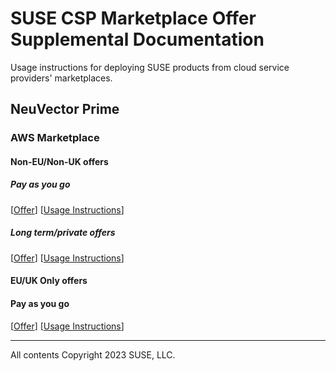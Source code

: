 # SUSE CSP Marketplace Offer Supplemental Documentation

Usage instructions for deploying SUSE products from cloud service providers' marketplaces.

## NeuVector Prime

### AWS Marketplace

#### Non-EU/Non-UK offers

##### Pay as you go

[[Offer](https://aws.amazon.com/marketplace/pp?sku=8yq550xpepyhn6uq8f4pmwv6e)]
[[Usage Instructions](neuvector-prime/aws/suse-llc/payg/usage-instructions.md)]

##### Long term/private offers

[[Offer](https://aws.amazon.com/marketplace/pp?sku=br39i474i9dxutw9dgemvijnq)]
[[Usage Instructions](neuvector-prime/aws/suse-llc/lt/usage-instructions.md)]

#### EU/UK Only offers

#### Pay as you go

[[Offer](https://aws.amazon.com/marketplace/pp?sku=doo3m38kfogikuu639ee8bwgk)]
[[Usage Instructions](neuvector-prime/aws/suse-ltd/payg/usage-instructions.md)]

---
All contents Copyright 2023 SUSE, LLC.
